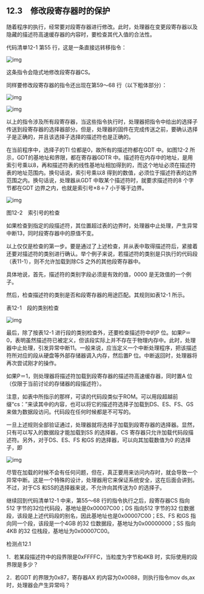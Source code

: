    

## 12.3　修改段寄存器时的保护

随着程序的执行，经常要对段寄存器进行修改。此时，处理器在变更段寄存器以及隐藏的描述符高速缓存器的内容时，要检查其代入值的合法性。

代码清单12-1 第55 行，这是一条直接远转移指令：

![img](../0-Assets/Epubook/x86汇编语言从实模式到保护模式_李忠_等_Z_Library/images/00478.jpeg)

这条指令会隐式地修改段寄存器CS。

同样要修改段寄存器的指令还出现在第59～68 行（以下粗体部分）：

![img](../0-Assets/Epubook/x86汇编语言从实模式到保护模式_李忠_等_Z_Library/images/00479.jpeg)

![img](../0-Assets/Epubook/x86汇编语言从实模式到保护模式_李忠_等_Z_Library/images/00480.jpeg)

以上的指令涉及所有段寄存器，当这些指令执行时，处理器把指令中给出的选择子传送到段寄存器的选择器部分。但是，处理器的固件在完成传送之前，要确认选择子是正确的，并且该选择子选择的描述符也是正确的。

在当前程序中，选择子的TI 位都是0，故所有的描述符都在GDT 中。如图12-2 所示，GDT的基地址和界限，都在寄存器GDTR 中。描述符在内存中的地址，是用索引号乘以8，再和描述符表的线性基地址相加得到的，而这个地址必须在描述符表的地址范围内。换句话说，索引号乘以8 得到的数值，必须位于描述符表的边界范围之内。换句话说，处理器从GDT 中取某个描述符时，就要求描述符的8 个字节都在GDT 边界之内，也就是索引号×8＋7 小于等于边界。

![img](../0-Assets/Epubook/x86汇编语言从实模式到保护模式_李忠_等_Z_Library/images/00481.jpeg)

图12-2　索引号的检查

如果检查到指定的段描述符，其位置超过表的边界时，处理器中止处理，产生异常中断13，同时段寄存器中的原值不变。

以上仅仅是检查的第一步。要是通过了上述检查，并从表中取得描述符后，紧接着还要对描述符的类别进行确认。举个例子来说，若描述符的类别是只执行的代码段（表11-1），则不允许加载到除CS 之外的其他段寄存器中。

具体地说，首先，描述符的类别字段必须是有效的值，0000 是无效值的一个例子。

然后，检查描述符的类别是否和段寄存器的用途匹配。其规则如表12-1 所示。

表12-1　段的类别检查

![img](../0-Assets/Epubook/x86汇编语言从实模式到保护模式_李忠_等_Z_Library/images/00482.jpeg)

最后，除了按表12-1 进行段的类别检查外，还要检查描述符中的P 位。如果P＝0，表明虽然描述符已被定义，但该段实际上并不存在于物理内存中。此时，处理器中止处理，引发异常中断11。一般来说，应当定义一个中断处理程序，把该描述符所对应的段从硬盘等外部存储器调入内存，然后置P 位。中断返回时，处理器将再次尝试刚才的操作。

如果P＝1，则处理器将描述符加载到段寄存器的描述符高速缓存器，同时置A 位（仅限于当前讨论的存储器的段描述符）。

注意，如表中所指示的那样，可读的代码段类似于ROM。可以用段超越前缀“cs：”来读其中的内容，也可以将它的描述符选择子加载到DS、ES、FS、GS 来做为数据段访问。代码段在任何时候都是不可写的。

一旦上述规则全部验证通过，处理器就将选择子加载到段寄存器的选择器。显然，只有可以写入的数据段才能加载到SS 的选择器，CS 寄存器只允许加载代码段描述符。另外，对于DS、ES、FS 和GS 的选择器，可以向其加载数值为0 的选择子，即

![img](../0-Assets/Epubook/x86汇编语言从实模式到保护模式_李忠_等_Z_Library/images/00483.jpeg)

尽管在加载的时候不会有任何问题，但在，真正要用来访问内存时，就会导致一个异常中断。这是一个特殊的设计，处理器用它来保证系统安全，这在后面会讲到。不过，对于CS 和SS的选择器来说，不允许向其传送为0 的选择子。

继续回到代码清单12-1 中来，第55～68 行的指令执行之后，段寄存器CS 指向512 字节的32位代码段，基地址是0x00007C00；DS 指向512 字节的32 位数据段，该段是上述代码段的别名，因此基地址也是0x00007C00；ES、FS 和GS 指向同一个段，该段是一个4GB 的32 位数据段，基地址为0x00000000；SS 指向4KB 的32 位栈段，基地址为0x00007C00。

检测点12.1

1．若某段描述符中的段界限是0xFFFFC，当粒度为字节和4KB 时，实际使用的段界限是多少？

2．若GDT 的界限为0x87，寄存器AX 的内容为0x0088，则执行指令mov ds,ax 时，处理器会产生异常吗？